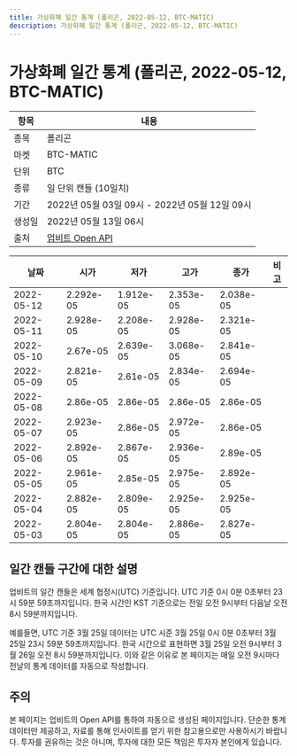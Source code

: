 ```yaml
---
title: 가상화폐 일간 통계 (폴리곤, 2022-05-12, BTC-MATIC)
description: 가상화폐 일간 통계 (폴리곤, 2022-05-12, BTC-MATIC)
---
```



가상화폐 일간 통계 (폴리곤, 2022-05-12, BTC-MATIC)
===

|항목|내용|
|--|--|
|종목|폴리곤|
|마켓|BTC-MATIC|
|단위|BTC|
|종류|일 단위 캔들 (10일치)|
|기간|2022년 05월 03일 09시 - 2022년 05월 12일 09시|
|생성일|2022년 05월 13일 06시|
|출처|[업비트 Open API](https://docs.upbit.com)|


|날짜|시가|저가|고가|종가|비고|
|--|--|--|--|--|--|
|2022-05-12|2.292e-05|1.912e-05|2.353e-05|2.038e-05|    |
|2022-05-11|2.928e-05|2.208e-05|2.928e-05|2.321e-05|    |
|2022-05-10|2.67e-05|2.639e-05|3.068e-05|2.841e-05|    |
|2022-05-09|2.821e-05|2.61e-05|2.834e-05|2.694e-05|    |
|2022-05-08|2.86e-05|2.86e-05|2.86e-05|2.86e-05|    |
|2022-05-07|2.923e-05|2.86e-05|2.972e-05|2.86e-05|    |
|2022-05-06|2.892e-05|2.867e-05|2.936e-05|2.89e-05|    |
|2022-05-05|2.961e-05|2.85e-05|2.975e-05|2.892e-05|    |
|2022-05-04|2.882e-05|2.809e-05|2.925e-05|2.925e-05|    |
|2022-05-03|2.804e-05|2.804e-05|2.886e-05|2.827e-05|    |


일간 캔들 구간에 대한 설명
---


업비트의 일간 캔들은 세계 협정시(UTC) 기준입니다. 
UTC 기준 0시 0분 0초부터 23시 59분 59초까지입니다. 
한국 시간인 KST 기준으로는 전일 오전 9시부터 다음날 오전 8시 59분까지입니다. 


예를들면, UTC 기준 3월 25일 데이터는 UTC 시준 3월 25일 0시 0분 0초부터 3월 25일 23시 59분 59초까지입니다. 
한국 시간으로 표현하면 3월 25일 오전 9시부터 3월 26일 오전 8시 59분까지입니다. 
이와 같은 이유로 본 페이지는 매일 오전 9시마다 전날의 통계 데이터를 자동으로 작성합니다. 


주의
---


본 페이지는 업비트의 Open API를 통하여 자동으로 생성된 페이지입니다. 
단순한 통계 데이터만 제공하고, 자료를 통해 인사이트를 얻기 위한 참고용으로만 사용하시기 바랍니다. 
투자를 권유하는 것은 아니며, 투자에 대한 모든 책임은 투자자 본인에게 있습니다. 
